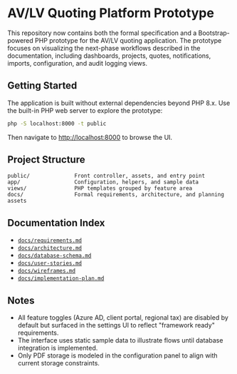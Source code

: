 # AV/LV Quoting Platform Prototype

This repository now contains both the formal specification and a Bootstrap-powered PHP prototype for the AV/LV quoting application. The prototype focuses on visualizing the next-phase workflows described in the documentation, including dashboards, projects, quotes, notifications, imports, configuration, and audit logging views.

## Getting Started

The application is built without external dependencies beyond PHP 8.x. Use the built-in PHP web server to explore the prototype:

```bash
php -S localhost:8000 -t public
```

Then navigate to [http://localhost:8000](http://localhost:8000) to browse the UI.

## Project Structure

```
public/              Front controller, assets, and entry point
app/                 Configuration, helpers, and sample data
views/               PHP templates grouped by feature area
docs/                Formal requirements, architecture, and planning assets
```

## Documentation Index
- [`docs/requirements.md`](docs/requirements.md)
- [`docs/architecture.md`](docs/architecture.md)
- [`docs/database-schema.md`](docs/database-schema.md)
- [`docs/user-stories.md`](docs/user-stories.md)
- [`docs/wireframes.md`](docs/wireframes.md)
- [`docs/implementation-plan.md`](docs/implementation-plan.md)

## Notes
- All feature toggles (Azure AD, client portal, regional tax) are disabled by default but surfaced in the settings UI to reflect "framework ready" requirements.
- The interface uses static sample data to illustrate flows until database integration is implemented.
- Only PDF storage is modeled in the configuration panel to align with current storage constraints.
